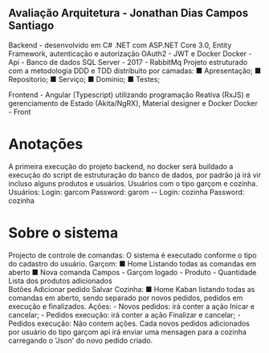 ## Avaliação Arquitetura - Jonathan Dias Campos Santiago

Backend - desenvolvido em C# .NET com ASP.NET Core 3.0, Entity Framework, autenticação e autorização OAuth2 - JWT e Docker
Docker 
	- Api
	- Banco de dados SQL Server - 2017
	- RabbitMq
Projeto estruturado com a metodologia DDD e TDD 
distribuito por camadas:
	■ Apresentação;
	■ Repositorio;
	■ Serviço;
	■ Dominio;
	■ Testes;
	
Frontend - Angular (Typescript) utilizando programação Reativa (RxJS) e gerenciamento de Estado (Akita/NgRX), Material designer e Docker
Docker 
	- Front
	
# Anotações
A primeira execução do projeto backend, no docker será buildado a execução do script de estruturação do banco de dados,
por padrão já irá vir incluso alguns produtos e usuários.
Usuários com o tipo garçom e cozinha.
Usuários:
	Login: garcom
	Password: garom
	--
	Login: cozinha
	Password: cozinha	


# Sobre o sistema
Projecto de controle de comandas:
O sistema é executado conforme o tipo do cadastro do usuário.
Garçom:
	■ Home
		Listando todas as comandas em aberto
	■ Nova comanda 
		Campos
			- Garçom logado
			- Produto
			- Quantidade
		Lista dos produtos adicionados	
		Botões
			Adicionar pedido
			Salvar
Cozinha:
		■ Home
			Kaban listando todas as comandas em aberto, sendo separado por novos pedidos, pedidos em execução e finalizados.
		Ações:
			- Novos pedidos: irá conter a ação Inicar e cancelar;
			- Pedidos execução: irá conter a ação Finalizar e cancelar;
			- Pedidos execução: Não contem ações.
Cada novos pedidos adicionados por usuário do tipo garçom api irá enviar uma mensagen para a cozinha carregando o 'Json'
do novo pedido criado.